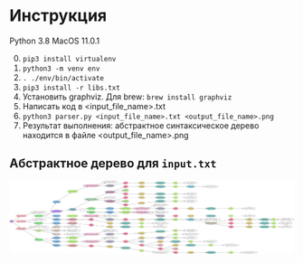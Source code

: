 # Инструкция

Python 3.8
MacOS 11.0.1

0. ```pip3 install virtualenv```
1. ```python3 -m venv env```
2. ```. ./env/bin/activate```
3. ```pip3 install -r libs.txt```
4. Установить graphviz. Для brew: ```brew install graphviz```
5. Написать код в <input_file_name>.txt
6. ```python3 parser.py <input_file_name>.txt <output_file_name>.png```
7. Результат выполнения: абстрактное синтаксическое дерево находится в файле <output_file_name>.png

## Абстрактное дерево для  `input.txt`
<img src="https://github.com/Evgenijjjj/lark-parser/blob/master/output.png">
